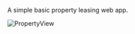 A simple basic property leasing web app.

![PropertyView](https://user-images.githubusercontent.com/31953762/190970773-53730e91-0e31-4877-9751-305fa0a1ad4d.PNG)
